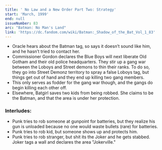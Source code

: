 ```yaml
---
title: ' No Law and a New Order Part Two: Strategy'
start: 'March, 1999'
end: null
issueNumber: 83
arc: "Batman: No Man's Land"
link: 'https://dc.fandom.com/wiki/Batman:_Shadow_of_the_Bat_Vol_1_83'
---
```


- Oracle hears about the Batman tag, so says it doesn’t sound like him, and he hasn’t tried to contact her.
- Commissioner Gordon declares the Blue Boys will next liberate Old Gotham and their old police headquarters. They stir up a gang war between the Loboys and Street demons to thin their ranks. To do so, they go into Street Demonz territory to spray a false Loboys tag, but things get out of hand and they end up killing two gang members.
- This only serves as fodder for the gang war though, and the gangs do begin killing each other off.
- Elsewhere, Batgirl saves two kids from being robbed. She claims to be the Batman, and that the area is under her protection.

### Interludes:

- Punk tries to rob someone at gunpoint for batteries, but they realize his gun is unloaded because no one would waste bullets (rare) for batteries.
- Punk tries to rob kid, but someone shows up and protects him.
- Punk tries to rob stranger, but shit its the Joker and he gets stabbed. Joker tags a wall and declares the area "Jokerville."
